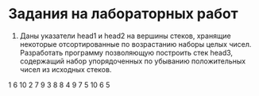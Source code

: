# Задания на лабораторных работ

1. Даны указатели head1 и head2 на вершины стеков, хранящие некоторые отсортированные по возрастанию наборы целых чисел. Разработать программу позволяющую построить стек head3, содержащий набор упорядоченных по убыванию положительных чисел из исходных стеков.

1 6  10
2 7  9
3 8  8
4 9  7
5 10 6
     5
